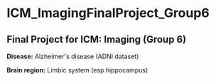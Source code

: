 # ICM_ImagingFinalProject_Group6

## Final Project for ICM: Imaging (Group 6)

**Disease:** Alzheimer's disease (ADNI dataset)

**Brain region:** Limbic system (esp hippocampus)
